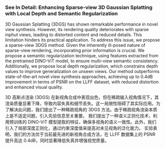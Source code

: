 ### See In Detail: Enhancing Sparse-view 3D Gaussian Splatting with Local Depth and Semantic Regularization

3D Gaussian Splatting (3DGS) has shown remarkable performance in novel view synthesis. However, its rendering quality deteriorates with sparse inphut views, leading to distorted content and reduced details. This limitation hinders its practical application. To address this issue, we propose a sparse-view 3DGS method. Given the inherently ill-posed nature of sparse-view rendering, incorporating prior information is crucial. We propose a semantic regularization technique, using features extracted from the pretrained DINO-ViT model, to ensure multi-view semantic consistency. Additionally, we propose local depth regularization, which constrains depth values to improve generalization on unseen views. Our method outperforms state-of-the-art novel view synthesis approaches, achieving up to 0.4dB improvement in terms of PSNR on the LLFF dataset, with reduced distortion and enhanced visual quality.

3D 高斯点渲染 (3DGS) 在新视角合成中表现出色，但在稀疏输入视角情况下，其渲染质量显著下降，导致内容失真和细节丢失。这一局限性阻碍了其实际应用。为了解决此问题，我们提出了一种稀疏视角的 3DGS 方法。由于稀疏视角渲染本质上是不适定问题，引入先验信息至关重要。
我们提出了一种语义正则化技术，利用预训练的 DINO-ViT 模型提取的特征，确保多视角的语义一致性。此外，我们引入了局部深度正则化，通过约束深度值来提高对未见视角的泛化能力。
实验表明，我们的方法优于当前最先进的新视角合成方法，在 LLFF 数据集上的 PSNR 提升高达 0.4dB，同时显著降低失真并增强视觉质量。

